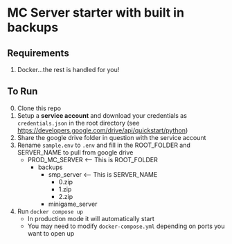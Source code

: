 # MC Server starter with built in backups

## Requirements

1. Docker...the rest is handled for you!

## To Run

0. Clone this repo
1. Setup a **service account** and download your credentials as `credentials.json` in the root directory (see https://developers.google.com/drive/api/quickstart/python)
2. Share the google drive folder in question with the service account
3. Rename `sample.env` to `.env` and fill in the ROOT_FOLDER and SERVER_NAME to pull from google drive
   - PROD_MC_SERVER <-- This is ROOT_FOLDER
     - backups
       - smp_server <-- This is SERVER_NAME
         - 0.zip
         - 1.zip
         - 2.zip
       - minigame_server
4. Run `docker compose up`
   - In production mode it will automatically start
   - You may need to modify `docker-compose.yml` depending on ports you want to open up
